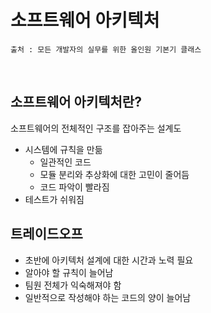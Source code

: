 # 소프트웨어 아키텍처

```
출처 : 모든 개발자의 실무를 위한 올인원 기본기 클래스
```

​	

## 소프트웨어 아키텍처란?

소프트웨어의 전체적인 구조를 잡아주는 설계도

- 시스템에 규칙을 만듦
  - 일관적인 코드
  - 모듈 분리와 추상화에 대한 고민이 줄어듬
  - 코드 파악이 빨라짐
- 테스트가 쉬워짐



## 트레이드오프

- 초반에 아키텍처 설계에 대한 시간과 노력 필요
- 알아야 할 규칙이 늘어남
- 팀원 전체가 익숙해져야 함
- 일반적으로 작성해야 하는 코드의 양이 늘어남